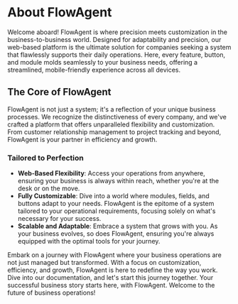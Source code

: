 # About FlowAgent

Welcome aboard! FlowAgent is where precision meets customization in the business-to-business world. Designed for adaptability and precision, our web-based platform is the ultimate solution for companies seeking a system that flawlessly supports their daily operations. Here, every feature, button, and module molds seamlessly to your business needs, offering a streamlined, mobile-friendly experience across all devices.

## The Core of FlowAgent

FlowAgent is not just a system; it's a reflection of your unique business processes. We recognize the distinctiveness of every company, and we've crafted a platform that offers unparalleled flexibility and customization. From customer relationship management to project tracking and beyond, FlowAgent is your partner in efficiency and growth.

### Tailored to Perfection
- **Web-Based Flexibility**: Access your operations from anywhere, ensuring your business is always within reach, whether you're at the desk or on the move.
- **Fully Customizable**: Dive into a world where modules, fields, and buttons adapt to your needs. FlowAgent is the epitome of a system tailored to your operational requirements, focusing solely on what's necessary for your success.
- **Scalable and Adaptable**: Embrace a system that grows with you. As your business evolves, so does FlowAgent, ensuring you're always equipped with the optimal tools for your journey.

Embark on a journey with FlowAgent where your business operations are not just managed but transformed. With a focus on customization, efficiency, and growth, FlowAgent is here to redefine the way you work. Dive into our documentation, and let's start this journey together. Your successful business story starts here, with FlowAgent. Welcome to the future of business operations!